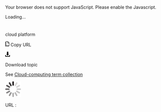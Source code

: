 Your browser does not support JavaScript. Please enable the Javascript.

Loading...

# 

cloud platform

![Copy URL](cloud-platform_files/Copy.png)
Copy URL

![Download](cloud-platform_files/Download.png)

Download topic

See [Cloud-computing term collection](https://worldready.cloudapp.net/Styleguide/Read?id=2700&topicid=28841)

![In progress](cloud-platform_files/activity-large.gif)

URL :
